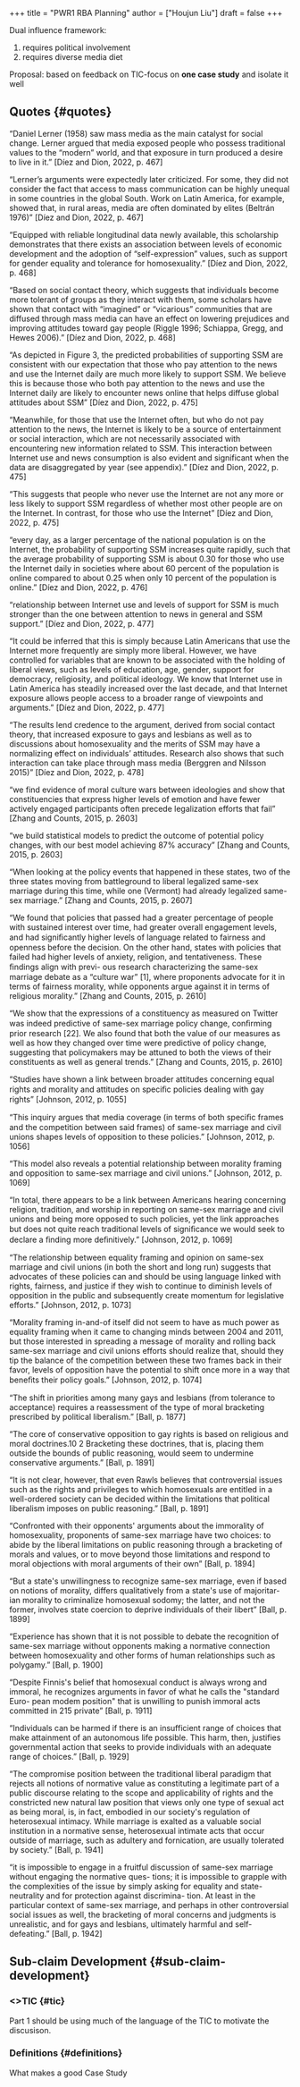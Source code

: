 +++
title = "PWR1 RBA Planning"
author = ["Houjun Liu"]
draft = false
+++

Dual influence framework:

1.  requires political involvement
2.  requires diverse media diet

Proposal: based on feedback on TIC-focus on **one case study** and isolate it well


## Quotes {#quotes}

“Daniel Lerner (1958) saw mass media as the main catalyst for social change. Lerner argued that media exposed people who possess traditional values to the “modern” world, and that exposure in turn produced a desire to live in it.” [⁨Díez⁩ and ⁨Dion⁩, 2022, p. 467]

“Lerner’s arguments were expectedly later criticized. For some, they did not consider the fact that access to mass communication can be highly unequal in some countries in the global South. Work on Latin America, for example, showed that, in rural areas, media are often dominated by elites (Beltrán 1976)” [⁨Díez⁩ and ⁨Dion⁩, 2022, p. 467]

“Equipped with reliable longitudinal data newly available, this scholarship demonstrates that there exists an association between levels of economic development and the adoption of “self-expression” values, such as support for gender equality and tolerance for homosexuality.” [⁨Díez⁩ and ⁨Dion⁩, 2022, p. 468]

“Based on social contact theory, which suggests that individuals become more tolerant of groups as they interact with them, some scholars have shown that contact with “imagined” or “vicarious” communities that are diffused through mass media can have an effect on lowering prejudices and improving attitudes toward gay people (Riggle 1996; Schiappa, Gregg, and Hewes 2006).” [⁨Díez⁩ and ⁨Dion⁩, 2022, p. 468]

“As depicted in Figure 3, the predicted probabilities of supporting SSM are consistent with our expectation that those who pay attention to the news and use the Internet daily are much more likely to support SSM. We believe this is because those who both pay attention to the news and use the Internet daily are likely to encounter news online that helps diffuse global attitudes about SSM” [⁨Díez⁩ and ⁨Dion⁩, 2022, p. 475]

“Meanwhile, for those that use the Internet often, but who do not pay attention to the news, the Internet is likely to be a source of entertainment or social interaction, which are not necessarily associated with encountering new information related to SSM. This interaction between Internet use and news consumption is also evident and significant when the data are disaggregated by year (see appendix).” [⁨Díez⁩ and ⁨Dion⁩, 2022, p. 475]

“This suggests that people who never use the Internet are not any more or less likely to support SSM regardless of whether most other people are on the Internet. In contrast, for those who use the Internet” [⁨Díez⁩ and ⁨Dion⁩, 2022, p. 475]

“every day, as a larger percentage of the national population is on the Internet, the probability of supporting SSM increases quite rapidly, such that the average probability of supporting SSM is about 0.30 for those who use the Internet daily in societies where about 60 percent of the population is online compared to about 0.25 when only 10 percent of the population is online.” [⁨Díez⁩ and ⁨Dion⁩, 2022, p. 476]

“relationship between Internet use and levels of support for SSM is much stronger than the one between attention to news in general and SSM support.” [⁨Díez⁩ and ⁨Dion⁩, 2022, p. 477]

“It could be inferred that this is simply because Latin Americans that use the Internet more frequently are simply more liberal. However, we have controlled for variables that are known to be associated with the holding of liberal views, such as levels of education, age, gender, support for democracy, religiosity, and political ideology. We know that Internet use in Latin America has steadily increased over the last decade, and that Internet exposure allows people access to a broader range of viewpoints and arguments.” [⁨Díez⁩ and ⁨Dion⁩, 2022, p. 477]

“The results lend credence to the argument, derived from social contact theory, that increased exposure to gays and lesbians as well as to discussions about homosexuality and the merits of SSM may have a normalizing effect on individuals’ attitudes. Research also shows that such interaction can take place through mass media (Berggren and Nilsson 2015)” [⁨Díez⁩ and ⁨Dion⁩, 2022, p. 478]

“we find evidence of moral culture wars between ideologies and show that constituencies that express higher levels of emotion and have fewer actively engaged participants often precede legalization efforts that fail” [⁨Zhang⁩ and ⁨Counts⁩, 2015, p. 2603]

“we build statistical models to predict the outcome of potential policy changes, with our best model achieving 87% accuracy” [⁨Zhang⁩ and ⁨Counts⁩, 2015, p. 2603]

“When looking at the policy events that happened in these states, two of the three states moving from battleground to liberal legalized same-sex marriage during this time, while one (Vermont) had already legalized same-sex marriage.” [⁨Zhang⁩ and ⁨Counts⁩, 2015, p. 2607]

“We found that policies that passed had a greater percentage of people with sustained interest over time, had greater overall engagement levels, and had signiﬁcantly higher levels of language related to fairness and openness before the decision. On the other hand, states with policies that failed had higher levels of anxiety, religion, and tentativeness. These ﬁndings align with previ- ous research characterizing the same-sex marriage debate as a “culture war” [1], where proponents advocate for it in terms of fairness morality, while opponents argue against it in terms of religious morality.” [⁨Zhang⁩ and ⁨Counts⁩, 2015, p. 2610]

“We show that the expressions of a constituency as measured on Twitter was indeed predictive of same-sex marriage policy change, conﬁrming prior research [22]. We also found that both the value of our measures as well as how they changed over time were predictive of policy change, suggesting that policymakers may be attuned to both the views of their constituents as well as general trends.” [⁨Zhang⁩ and ⁨Counts⁩, 2015, p. 2610]

“Studies have shown a link between broader attitudes concerning equal rights and morality and attitudes on speciﬁc policies dealing with gay rights” [Johnson, 2012, p. 1055]

“This inquiry argues that media coverage (in terms of both speciﬁc frames and the competition between said frames) of same-sex marriage and civil unions shapes levels of opposition to these policies.” [Johnson, 2012, p. 1056]

“This model also reveals a potential relationship between morality framing and opposition to same-sex marriage and civil unions.” [Johnson, 2012, p. 1069]

“In total, there appears to be a link between Americans hearing concerning religion, tradition, and worship in reporting on same-sex marriage and civil unions and being more opposed to such policies, yet the link approaches but does not quite reach traditional levels of signiﬁcance we would seek to declare a ﬁnding more deﬁnitively.” [Johnson, 2012, p. 1069]

“The relationship between equality framing and opinion on same-sex marriage and civil unions (in both the short and long run) suggests that advocates of these policies can and should be using language linked with rights, fairness, and justice if they wish to continue to diminish levels of opposition in the public and subsequently create momentum for legislative efforts.” [Johnson, 2012, p. 1073]

“Morality framing in-and-of itself did not seem to have as much power as equality framing when it came to changing minds between 2004 and 2011, but those interested in spreading a message of morality and rolling back same-sex marriage and civil unions efforts should realize that, should they tip the balance of the competition between these two frames back in their favor, levels of opposition have the potential to shift once more in a way that beneﬁts their policy goals.” [Johnson, 2012, p. 1074]

“The shift in priorities among many gays and lesbians (from tolerance to acceptance) requires a reassessment of the type of moral bracketing prescribed by political liberalism.” [Ball, p. 1877]

“The core of conservative opposition to gay rights is based on religious and moral doctrines.10 2 Bracketing these doctrines, that is, placing them outside the bounds of public reasoning, would seem to undermine conservative arguments.” [Ball, p. 1891]

“It is not clear, however, that even Rawls believes that controversial issues such as the rights and privileges to which homosexuals are entitled in a well-ordered society can be decided within the limitations that political liberalism imposes on public reasoning.” [Ball, p. 1891]

“Confronted with their opponents' arguments about the immorality of homosexuality, proponents of same-sex marriage have two choices: to abide by the liberal limitations on public reasoning through a bracketing of morals and values, or to move beyond those limitations and respond to moral objections with moral arguments of their own” [Ball, p. 1894]

“But a state's unwillingness to recognize same-sex marriage, even if based on notions of morality, differs qualitatively from a state's use of majoritar- ian morality to criminalize homosexual sodomy; the latter, and not the former, involves state coercion to deprive individuals of their libert” [Ball, p. 1899]

“Experience has shown that it is not possible to debate the recognition of same-sex marriage without opponents making a normative connection between homosexuality and other forms of human relationships such as polygamy.” [Ball, p. 1900]

“Despite Finnis's belief that homosexual conduct is always wrong and immoral, he recognizes arguments in favor of what he calls the "standard Euro- pean modem position" that is unwilling to punish immoral acts committed in 215 private” [Ball, p. 1911]

“Individuals can be harmed if there is an insufficient range of choices that make attainment of an autonomous life possible. This harm, then, justifies governmental action that seeks to provide individuals with an adequate range of choices.” [Ball, p. 1929]

“The compromise position between the traditional liberal paradigm that rejects all notions of normative value as constituting a legitimate part of a public discourse relating to the scope and applicability of rights and the constricted new natural law position that views only one type of sexual act as being moral, is, in fact, embodied in our society's regulation of heterosexual intimacy. While marriage is exalted as a valuable social institution in a normative sense, heterosexual intimate acts that occur outside of marriage, such as adultery and fornication, are usually tolerated by society.” [Ball, p. 1941]

“it is impossible to engage in a fruitful discussion of same-sex marriage without engaging the normative ques- tions; it is impossible to grapple with the complexities of the issue by simply asking for equality and state-neutrality and for protection against discrimina- tion. At least in the particular context of same-sex marriage, and perhaps in other controversial social issues as well, the bracketing of moral concerns and judgments is unrealistic, and for gays and lesbians, ultimately harmful and self-defeating.” [Ball, p. 1942]


## Sub-claim Development {#sub-claim-development}


### &lt;&gt;TIC {#tic}

Part 1 should be using much of the language of the TIC to motivate the discusison.


### Definitions {#definitions}

What makes a good Case Study
